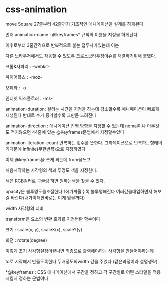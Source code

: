 # css-animation
move Square
27줄부터 42줄까지 기초적인 애니메이션을 설계를 하게된다

먼저 animation-name : @keyframes* 규칙의 이름을 지정을 하게된다    

이후로부터 3줄간격으로 반복적으로  붙는 접두사가있는데 이는

다른 브라우저에서도 작동할 수 있도록 크로스브라우징이슈를 해결하기위해 붙였다.

크롬&사파리 : -webkit-

파이어폭스 : -moz-

오페라 : -o-

인터넷 익스플로러 : -ms-

animation-duration:    걸리는 시간을 지정을 하는데 감소할수록 애니메이션이 빠르게 재생된다 반대로 수가 증가할수록 그만큼 느려진다

animation-direction : 애니메이션 진행 방향을 지정할 수 있는데 nomal이나 아무것도 적지않으면 44줄에 있는 @Keyframes문법에서 지정할수있다

animation-iteration-count 반복하는 횟수를 뜻한다. 그라데이션으로 반복하는형태이기때문에 infinite(무한반복)으로 지정하였다

이제 @keyframes을 쓰게 되는데 from을쓰고 

처음시작하는 사각형의 색과 투명도 색을 지정한다.

색은 RGB컬러로 구글링 하면 원하는색을 찾을 수 있다.

 opacity은 불투명도를조절한다 1에가까울수록 불투명해진다 여러값을대입하면서 해보길 바란다(내가이해한바로는 이게 맞을꺼다)

 width 사각형의 너비

 transform은 요소의 변환 효과를 지정변환 함수이다

크기 : scale(x, y), scaleX(x), scaleY(y)

회전 : rotate(degree)

이렇게 초기 사각형설정이끝나면 최종으로 출력해야하는 사각형을 만들어야하는데 

to로 시작해서 만들도록한다  두배정도의width 값을 주었다 (같은과정이라 설명생략)

*@keyframes  : CSS 애니메이션에서 구간을 정하고 각 구간별로 어떤 스타일을 적용시킬지 정하는 문법이다
